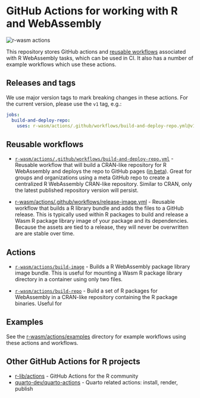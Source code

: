 # GitHub Actions for working with R and WebAssembly

![r-wasm actions](https://github.com/r-wasm/actions/actions/workflows/_testing.yml/badge.svg)

This repository stores GitHub actions and [reusable workflows](https://docs.github.com/en/actions/using-workflows/reusing-workflows) associated with R WebAssembly tasks, which can be used in CI. It also has a number of example workflows which use these actions.

## Releases and tags

We use major version tags to mark breaking changes in these actions. For the current version, please use the `v1` tag, e.g.:

```yaml
jobs:
  build-and-deploy-repo:
    uses: r-wasm/actions/.github/workflows/build-and-deploy-repo.yml@v1
```

## Reusable workflows

* [`r-wasm/actions/.github/workflows/build-and-deploy-repo.yml`](https://github.com/r-wasm/actions/tree/main/.github/workflows#build-and-deploy-repo.yml) - Reusable workflow that will build a CRAN-like repository for R WebAssembly and deploys the repo to GitHub pages ([in beta](https://github.com/actions/upload-pages-artifact)). Great for groups and organizations using a meta GitHub repo to create a centralized R WebAssembly CRAN-like repository. Similar to CRAN, only the latest published repository version will persist.

* [r-wasm/actions/.github/workflows/release-image.yml](https://github.com/r-wasm/actions/tree/main/.github/workflows#release-image.yml) - Reusable workflow that builds a R library bundle and adds the files to a GitHub release. This is typically used within R packages to build and release a Wasm R package library image of your package and its dependencies. Because the assets are tied to a release, they will never be overwritten are are stable over time.


## Actions

* [`r-wasm/actions/build-image`](https://github.com/r-wasm/actions/tree/main/build-image) - Builds a R WebAssembly package library image bundle. This is useful for mounting a Wasm R package library directory in a container using only two files.

* [`r-wasm/actions/build-repo`](https://github.com/r-wasm/actions/tree/main/build-wasm-packages) - Build a set of R packages for WebAssembly in a CRAN-like repository containing the R package binaries. Useful for


## Examples

See the [r-wasm/actions/examples](https://github.com/r-wasm/actions/tree/main/examples) directory for example workflows using these actions and workflows.

## Other GitHub Actions for R projects

* [r-lib/actions](https://github.com/r-lib/actions) - GitHub Actions for the R community
* [quarto-dev/quarto-actions](https://github.com/quarto-dev/quarto-actions) - Quarto related actions: install, render, publish
